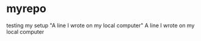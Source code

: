 # myrepo
testing my setup
"A line I wrote on my local computer" 
A line I wrote on my local computer
